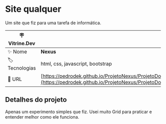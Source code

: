 # Site qualquer

Um site que fiz para uma tarefa de informática.

| :placard: Vitrine.Dev |     |
| -------------  | --- |
| :sparkles: Nome        | **Nexus**
| :label: Tecnologias | html, css, javascript, bootstrap
| :rocket: URL         | [https://pedrodek.github.io/ProjetoNexus/ProjetoDoAno](https://pedrodek.github.io/ProjetoNexus/ProjetoDoAno)

## Detalhes do projeto

  Apenas um experimento simples que fiz. Usei muito Grid para praticar e entender melhor como ele funciona.


